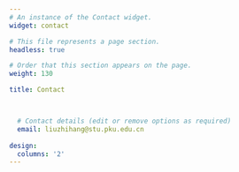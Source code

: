 ```yaml
---
# An instance of the Contact widget.
widget: contact

# This file represents a page section.
headless: true

# Order that this section appears on the page.
weight: 130

title: Contact



  # Contact details (edit or remove options as required)
  email: liuzhihang@stu.pku.edu.cn
 
design:
  columns: '2'
---
```

